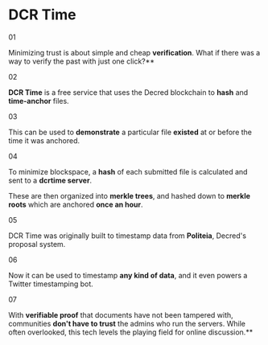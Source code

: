 # DCR Time

01

Minimizing trust is about simple and cheap **verification**. What if there was a way to verify the past with just one click?**

02

**DCR Time** is a free service that uses the Decred blockchain to **hash** and **time-anchor** files.

03

This can be used to **demonstrate** a particular file **existed** at or before the time it was anchored.

04

To minimize blockspace, a **hash** of each submitted file is calculated and sent to a **dcrtime server**.

These are then organized into **merkle trees**, and hashed down to **merkle roots** which are anchored **once an hour**.

05

DCR Time was originally built to timestamp data from **Politeia**, Decred's proposal system.

06

Now it can be used to timestamp **any kind of data**, and it even powers a Twitter timestamping bot.

07

With **verifiable proof** that documents have not been tampered with, communities **don't have to trust** the admins who run the servers. While often overlooked, this tech levels the playing field for online discussion.**




